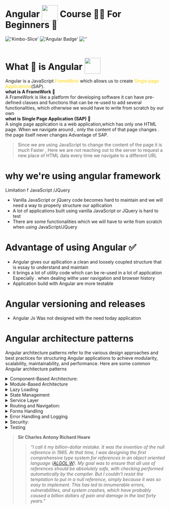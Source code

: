# Angular <img src="https://cdn.jsdelivr.net/gh/devicons/devicon@latest/icons/angular/angular-original.svg" width="50px" height="50px" style="position:relative; bottom: -12px"   /> Course 👨‍🏫 For Beginners 🐐

[//]: # (<p> <img src="https://cdn.jsdelivr.net/gh/devicons/devicon@latest/icons/angular/angular-original-wordmark.svg" /></p>)

!['Kimbo-Slice'](https://img.shields.io/badge/Slicee-kimbo?style=plastic&logo=hackaday&label=By%20Dev%20Kimbo&labelColor=%23800080%09&color=%09%23000000
)
!['Angular Badge'](https://img.shields.io/badge/build-Course-For?style=plastic&logo=angular&logoColor=%23FF0000&label=Angular&labelColor=%23000000&color=%23FF0000
)
![''](https://img.shields.io/badge/Wanted-Wanted?style=plastic&label=%F0%9F%91%82%20Feedback&labelColor=%20rgb(255%2C%20105%2C%20180)
)

# What 🤔 is  Angular <img src="https://cdn.jsdelivr.net/gh/devicons/devicon@latest/icons/angular/angular-original.svg" width="50px" height="50px" style="position:relative; bottom: -12px"   />
<p>Angular is a JavaScript <span style="color: gold"> FrameWork</span>
which allows us to create <span style="color: gold"> Single page Applications</span>(SAP).<br>
<span style="font-weight: bold">what is A FrameWork  📌</span>   </br>
A FrameWork is like a platform for developing software it can have pre-defined classes
and functions that can be re-used to add several functionalities,
which otherwise we would have to write from scratch by our own </br> 
<span style="font-weight: bold">what is Single Page Application (SAP) 📌</span></br>
A single page application is a web application,which has only one HTML page. When we 
navigate around , only the content of that page changes . the page itself never changes
Advantage of SAP.

>Since we are using JavaScript to change the content of the page it is much Faster , 
>Here we are not reaching out to the server to request a new place of HTML data every time we navigate to a different URL
</p>

# why we're using angular framework 
Limitation f JavaScript /JQuery
- Vanilla JavaScript or jQuery code becomes hard to maintain and we will need a way to properly structure our apllication
- A lot of applications built using vanilla JavaScript or JQuery is hard to test 
- There are some functionalities which we will have to write from scratch when using JavaScript/JQuery 

# Advantage of using Angular ✅
- Angular gives our apllication a clean and loosely coupled structure that is essay to understand and maintain   
- it brings a lot of utility code which can be re-used in a lot of application Especially . when dealing withe user navigation and browser history 
- Application build with Angular are more testable  
# Angular versioning and releases
- Angular Js Was not designed with the need today application 

# Angular architecture patterns
Angular architecture patterns refer to the various design approaches and best practices for structuring Angular applications to achieve modularity, scalability, maintainability, and performance. Here are some common Angular architecture patterns
<details> 
<summary>Component-Based Architecture:</summary> 
Angular applications are typically built using a component-based architecture where the UI is broken down into reusable and encapsulated components.
Each component is responsible for a specific part of the UI and may contain its logic, templates, styles, and data.</details>
<details>
<summary>Module-Based Architecture</summary>
Angular applications are organized into modules, which help to divide the application into cohesive functional units.
Modules can be feature modules (containing related components, services, and other resources) or shared modules (containing reusable components, pipes, and directives).
</details>
<details>
<summary>Lazy Loading</summary>
Lazy loading is a technique used to improve the performance of Angular applications by <span style="color: chartreuse">loading modules and components asynchronously only when they are required.</span> 
Angular's RouterModule supports lazy loading for routing, allowing you to load modules on demand.
</details>
<details>
<summary>State Management</summary>
Managing application state is crucial for complex Angular applications. Various state management libraries and patterns can be used, such as RxJS, NgRx, Akita, or Angular's built-in services like BehaviorSubject and NgZone.
NgRx is a popular state management library for Angular that implements the Redux pattern using RxJS observables.
</details>
<details>
<summary>Service Layer</summary>
Angular services are used to encapsulate reusable logic, data, and functionality that can be shared across components.
<span style="color: brown; font-weight:bold"> Services should be lean and focused on a single responsibility</span> , following the principles of separation of concerns.
</details>
<details>
<summary>Routing and Navigation:</summary>
Angular's RouterModule provides powerful routing capabilities for navigating between different views or pages in a single-page application.
Properly configuring routing and navigation helps in organizing application structure and providing a seamless user experience.
</details>
<details>
<summary>Forms Handling</summary>
Angular provides support for both template-driven forms and reactive forms.
Depending on the complexity and requirements of the application, you can choose the appropriate form handling approach.

> Note 📍: the template-driven form used for simple forms and the logic of the form treated in the template but 
> the reactive forms they are using for complex forms such as login form and the of the form but in the component 
</details>
<details>
<summary>Error Handling and Logging</summary>
Implementing error handling and logging mechanisms is essential for debugging and maintaining Angular applications.
Angular's ErrorHandler interface can be used to handle errors globally, while logging libraries like Angular Logging Service can be used for logging.
</details>
<details>
<summary>Security:</summary>
Implementing security measures such as authentication, authorization, and protection against common vulnerabilities (e.g., cross-site scripting, cross-site request forgery) is important for Angular applications.
Angular provides built-in features like HttpInterceptor for intercepting HTTP requests and responses to implement authentication and authorization.
</details>
<details>
<summary>Testing</summary>
Writing tests is crucial for ensuring the reliability and maintainability of Angular applications.
Angular provides support for various types of testing, including unit tests, integration tests, and end-to-end tests using tools like Jasmine, Karma, Protractor, and Angular Testing Library.
</details>



> **Sir Charles Antony Richard Hoare**
>> *“I call it my billion-dollar mistake.
It was the invention of the null reference in 1965.
At that time, I was designing the first comprehensive type system for references in an object oriented language ([ALGOL W](https://en.wikipedia.org/wiki/ALGOL_W)).
My goal was to ensure that all use of references should be absolutely safe, with checking performed automatically by the compiler.
But I couldn't resist the temptation to put in a null reference, simply because it was so easy to implement. This has led to innumerable errors, vulnerabilities, and system crashes, 
> which have probably caused a billion dollars of pain and damage in the last forty years.”*
